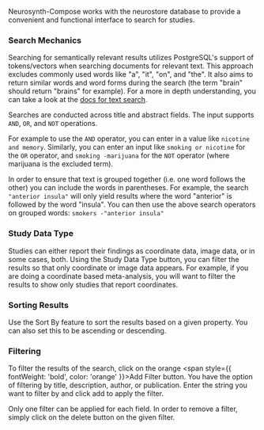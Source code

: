 Neurosynth-Compose works with the neurostore database to provide a convenient and functional interface to search for studies.

### Search Mechanics

Searching for semantically relevant results utilizes PostgreSQL's support of tokens/vectors when searching documents for relevant text. This approach excludes commonly used words like "a", "it", "on", and "the". It also aims to return similar words and word forms during the search (the term "brain" should return "brains" for example). For a more in depth understanding, you can take a look at the [docs for text search](https://www.postgresql.org/docs/current/textsearch-controls.html).

Searches are conducted across title and abstract fields. 
The input supports `AND`, `OR`, and `NOT` operations. 

For example to use the `AND` operator, you can enter in a value like `nicotine and memory`. Similarly, you can enter an input like `smoking or nicotine` for the `OR` operator, and `smoking -marijuana` for the `NOT` operator (where marijuana is the excluded term).

In order to ensure that text is grouped together (i.e. one word follows the other) you can include the words in parentheses. For example, the search `"anterior insula"` will only yield results where the word "anterior" is followed by the word "insula". You can then use the above search operators on grouped words: `smokers -"anterior insula"`

### Study Data Type

Studies can either report their findings as coordinate data, image data, or in some cases, both. Using the Study Data Type button, you 
can filter the results so that only coordinate or image data appears. For example, if you are doing a coordinate based meta-analysis, you 
will want to filter the results to show only studies that report coordinates.

### Sorting Results

Use the Sort By feature to sort the results based on a given property. You can also set this to be ascending or descending.

### Filtering

To filter the results of the search, click on the orange <span style={{ fontWeight: 'bold', color: 'orange' }}>Add Filter</span> button. You have the option of filtering by title, description, author, or publication. Enter the string you want to filter by and click add to apply the filter.

Only one filter can be applied for each field. In order to remove a filter, simply click on the delete button on the given filter.